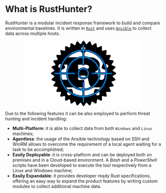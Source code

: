 <h1>What is RustHunter?</h1>

RustHunter is a modular incident response framework to build and compare environmental baselines. It is written in [`Rust`](https://www.rust-lang.org/) and uses [`Ansible`](https://www.ansible.com/) to collect data across multiple hosts. 

<img src="images/logo.png" style="display: block; margin-left: auto; margin-right: auto; width: 75%;" alt="RustHunter Logo">

Due to the following features it can be also employed to perform threat hunting and incident handling: 

* **Multi-Platform**: it is able to collect data from both `Windows` and `Linux` machines;
* **Agentless**: the usage of the Ansible technology based on SSH and WinRM allows to overcome the requirement of a local agent waiting for a task to be accomplished;
* **Easily Deployable**: it is cross-platform and can be deployed both on premises and in a Cloud-based environment. A *Bash* and a *PowerShell* scripts have been developed to execute the tool respectively from a Linux and Windows machine;
* **Easily Expandable**: it provides developer ready Rust specifications, offering an easy way to expand the product features by writing custom modules to collect additional machine data.
